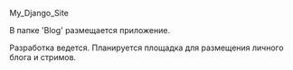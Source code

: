My_Django_Site

<p>В папке 'Blog' размещается приложение.</p>
<p>Разработка ведется. Планируется площадка для размещения личного блога и стримов. </p>
